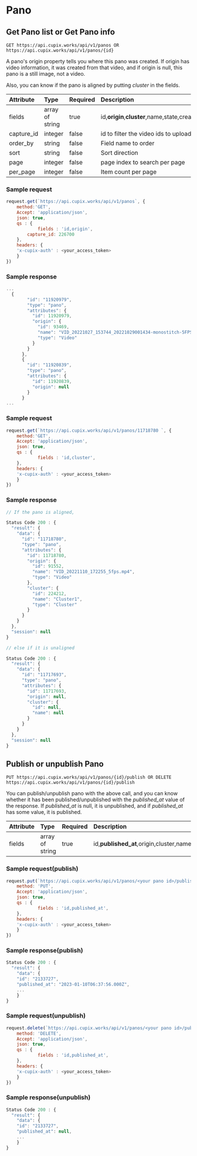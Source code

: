 # Pano


## Get Pano list or Get Pano info

`GET https://api.cupix.works/api/v1/panos OR https://api.cupix.works/api/v1/panos/{id}`

A pano's origin property tells you where this pano was created. If origin has video information, it was created from that video, and if origin is null, this pano is a still image, not a video.

Also, you can know if the pano is aligned by putting *cluster* in the fields.

| Attribute  | Type            | Required | Description                                                                                                                                                                                                                                                                   |
| :--------- | :-------------- | :------- | :---------------------------------------------------------------------------------------------------------------------------------------------------------------------------------------------------------------------------------------------------------------------------- |
| fields     | array of string | true     | id,**origin**,**cluster**,name,state,created_at,updated_at,published_at,capture,level,record,location,geo_coordinate,meta,thumbnail_urls,tile_size,tile_download_urls,mask_state,mask_url,pano_type,revision_type,enhanced_image_revision,use_georeference,georeference,constants |
| capture_id | integer         | false    | id to filter the video ids to upload by the workspace                                                                                                                                                                                                                         |
| order_by   | string          | false    | Field name to order                                                                                                                                                                                                                                                           |
| sort       | string          | false    | Sort direction                                                                                                                                                                                                                                                                |
| page       | integer         | false    | page index to search per page                                                                                                                                                                                                                                                 |
| per_page   | integer         | false    | Item count per page                                                                                                                                                                                                                                                           |


### Sample request

```js
request.get(`https://api.cupix.works/api/v1/panos`, {
    method:'GET',
    Accept: 'application/json',
    json: true,
    qs : {
            fields : 'id,origin',
		capture_id: 226700
    },
    headers: {
    'x-cupix-auth' : <your_access_token>
    }
})
```

### Sample response

```js
...
  {
        "id": "11920979",
        "type": "pano",
        "attributes": {
          "id": 11920979,
          "origin": {
            "id": 93469,
            "name": "VID_20221027_153744_20221029001434-monostitch-5FPS.mp4",
            "type": "Video"
          }
        }
      },
      {
        "id": "11920839",
        "type": "pano",
        "attributes": {
          "id": 11920839,
          "origin": null
        }
      }
...
```


### Sample request
```js
request.get(`https://api.cupix.works/api/v1/panos/11718780 `, {
    method:'GET',
    Accept: 'application/json',
    json: true,
    qs : {
            fields : 'id,cluster',
    },
    headers: {
    'x-cupix-auth' : <your_access_token>
    }
})
```
### Sample response

```js
// If the pano is aligned,

Status Code 200 : {
  "result": {
    "data": {
      "id": "11718780",
      "type": "pano",
      "attributes": {
        "id": 11718780,
        "origin": {
          "id": 91552,
          "name": "VID_20221110_172255_5fps.mp4",
          "type": "Video"
        },
        "cluster": {
          "id": 224212,
          "name": "Cluster1",
          "type": "Cluster"
        }
      }
    }
  },
  "session": null
}

// else if it is unaligned 

Status Code 200 : {
  "result": {
    "data": {
      "id": "11717693",
      "type": "pano",
      "attributes": {
        "id": 11717693,
        "origin": null,
        "cluster": {
          "id": null,
          "name": null
        }
      }
    }
  },
  "session": null
}


```

## Publish or unpublish Pano

`PUT https://api.cupix.works/api/v1/panos/{id}/publish OR DELETE https://api.cupix.works/api/v1/panos/{id}/publish`

You can publish/unpublish pano with the above call, and you can know whether it has been published/unpublished with the *published_at* value of the response. If *published_at* is null, it is unpublished, and if *published_at* has some value, it is published.

| Attribute  | Type            | Required | Description                                                                                                                                                                                                                                                                   |
|:----------|:----------|:----------|:----------|
| fields     | array of string | true     | id,**published_at**,origin,cluster,name,state,created_at,updated_at,capture,level,record,location,geo_coordinate,meta,thumbnail_urls,tile_size,tile_download_urls,mask_state,mask_url,pano_type,revision_type,enhanced_image_revision,use_georeference,georeference,constants |




### Sample request(publish)
```js
request.put(`https://api.cupix.works/api/v1/panos/<your pano id>/publish`, {
    method: 'PUT',
    Accept: 'application/json',
    json: true,
    qs : {
            fields : 'id,published_at',
    },
    headers: {
    'x-cupix-auth' : <your_access_token>
    }
})
```
### Sample response(publish)

```js
Status Code 200 : {
  "result": {
    "data": {
	"id": "2133727",
	"published_at": "2023-01-10T06:37:56.000Z",
	...
	}
}

```


### Sample request(unpublish)
```js
request.delete(`https://api.cupix.works/api/v1/panos/<your pano id>/publish`, {
    method: 'DELETE',
    Accept: 'application/json',
    json: true,
    qs : {
            fields : 'id,published_at',
    },
    headers: {
    'x-cupix-auth' : <your_access_token>
    }
})
```
### Sample response(unpublish)

```js
Status Code 200 : {
  "result": {
    "data": {
	"id": "2133727",
	"published_at": null,
	...
	}
}

```



